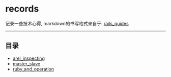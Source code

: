 records
=======

记录一些技术心得, markdown的书写格式来自于: [rails_guides](http://guides.rubyonrails.org/ruby_on_rails_guides_guidelines.html)

-------------------------------------------------

目录
----

- [arel_inspecting](https://github.com/dengqinghua/records/tree/master/arel_inspecting)
- [master_slave](https://github.com/dengqinghua/records/tree/master/master_slave)
- [ruby_and_operation](https://github.com/dengqinghua/records/tree/master/ruby_and_operation)
